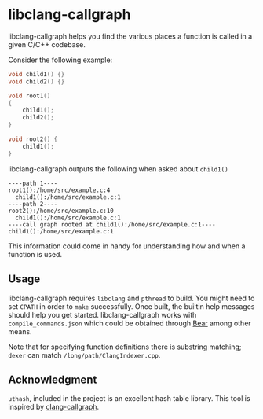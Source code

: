 # libclang-callgraph

libclang-callgraph helps you find the various places a function is called in a given C/C++ codebase.

Consider the following example:

```c
void child1() {}
void child2() {}

void root1()
{
    child1();
    child2();
}

void root2() {
    child1();
}
```

libclang-callgraph outputs the following when asked about `child1()`

```
----path 1----
root1():/home/src/example.c:4
  child1():/home/src/example.c:1
----path 2----
root2():/home/src/example.c:10
  child1():/home/src/example.c:1
----call graph rooted at child1():/home/src/example.c:1----
child1():/home/src/example.c:1
```

This information could come in handy for understanding how and when a function is used.

## Usage

libclang-callgraph requires `libclang` and `pthread` to build. You might need to set `CPATH` in order to `make` successfully.
Once built, the builtin help messages should help you get started.
libclang-callgraph works with `compile_commands.json` which could be obtained through [Bear](https://github.com/rizsotto/Bear) among other means.

Note that for specifying function definitions there is substring matching; `dexer` can match `/long/path/ClangIndexer.cpp`.

## Acknowledgment

`uthash`, included in the project is an excellent hash table library.
This tool is inspired by [clang-callgraph](https://github.com/Vermeille/clang-callgraph).
